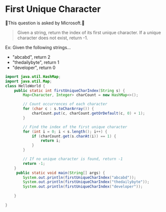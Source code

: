 # First Unique Character

 🤠This question is asked by Microsoft.🤠

>Given a string, return the index of its first unique character. If a unique character does not exist, return -1.

Ex: Given the following strings...

- "abcabd", return 2
- "thedailybyte", return 1
- "developer", return 0

```java
import java.util.HashMap;
import java.util.Map;
class HelloWorld {
    public static int firstUniqueCharIndex(String s) {
        Map<Character, Integer> charCount = new HashMap<>();

        // Count occurrences of each character
        for (char c : s.toCharArray()) {
            charCount.put(c, charCount.getOrDefault(c, 0) + 1);
        }

        // Find the index of the first unique character
        for (int i = 0; i < s.length(); i++) {
            if (charCount.get(s.charAt(i)) == 1) {
                return i;
            }
        }

        // If no unique character is found, return -1
        return -1;
    }
     public static void main(String[] args) {
        System.out.println(firstUniqueCharIndex("abcabd"));
        System.out.println(firstUniqueCharIndex("thedailybyte"));
        System.out.println(firstUniqueCharIndex("developer"));
        
    }
    
}
```
